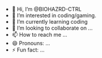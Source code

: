 - 👋 Hi, I’m @BIOHAZRD-CTRL
- 👀 I’m interested in coding/gaming.
- 🌱 I’m currently learning coding
- 💞️ I’m looking to collaborate on ...
- 📫 How to reach me ...
- 😄 Pronouns: ...
- ⚡ Fun fact: ...

<!---
BIOHAZRD-CTRL/BIOHAZRD-CTRL is a ✨ special ✨ repository because its `README.md` (this file) appears on your GitHub profile.
You can click the Preview link to take a look at your changes.
--->
